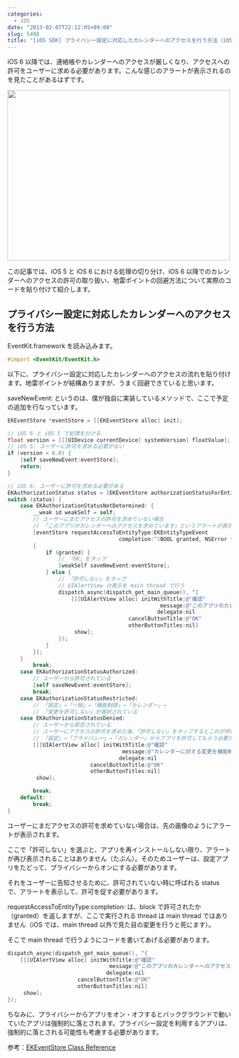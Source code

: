 ```yaml
---
categories:
  - iOS
date: "2013-02-07T22:12:05+09:00"
slug: 5498
title: "[iOS SDK] プライバシー設定に対応したカレンダーへのアクセスを行う方法（iOS 5, iOS 6 両対応）"
---
```


iOS 6 以降では、連絡帳やカレンダーへのアクセスが厳しくなり、アクセスへの許可をユーザーに求める必要があります。こんな感じのアラートが表示されるのを見たことがあるはずです。

<img alt="" src="/images/2013/02/5498_1.png" width="500" height="382">

この記事では、iOS 5 と iOS 6 における処理の切り分け、iOS 6 以降でのカレンダーへのアクセスの許可の取り扱い、地雷ポイントの回避方法について実際のコードを貼り付けて紹介します。

## プライバシー設定に対応したカレンダーへのアクセスを行う方法

EventKit.framework を読み込みます。

```objective-c
#import <EventKit/EventKit.h>
```

以下に、プライバシー設定に対応したカレンダーへのアクセスの流れを貼り付けます。地雷ポイントが結構ありますが、うまく回避できていると思います。

saveNewEvent: というのは、僕が独自に実装しているメソッドで、ここで予定の追加を行なっています。

```objective-c
EKEventStore *eventStore = [[EKEventStore alloc] init];

// iOS 6 と iOS 5 で処理を分ける
float version = [[[UIDevice currentDevice] systemVersion] floatValue];
// iOS 5: ユーザーに許可を求める必要がない
if (version < 6.0) {
    [self saveNewEvent:eventStore];
    return;
}

// iOS 6: ユーザーに許可を求める必要がある
EKAuthorizationStatus status = [EKEventStore authorizationStatusForEntityType:EKEntityTypeEvent];
switch (status) {
    case EKAuthorizationStatusNotDetermined: {
        __weak id weakSelf = self;
        // ユーザーにまだアクセスの許可を求めていない場合
        // 「このアプリがカレンダーへのアクセスを求めています」というアラートが表示される
        [eventStore requestAccessToEntityType:EKEntityTypeEvent
                                   completion:^(BOOL granted, NSError *error)
        {
            if (granted) {
                // 「OK」をタップ
                [weakSelf saveNewEvent:eventStore];
            } else {
                // 「許可しない」をタップ
                // UIAlertView の表示を main thread で行う
                dispatch_async(dispatch_get_main_queue(), ^{
                    [[[UIAlertView alloc] initWithTitle:@"確認"
                                                message:@"このアプリのカレンダーへのアクセスを許可するには、プライバシーから設定する必要があります。"
                                               delegate:nil
                                      cancelButtonTitle:@"OK"
                                      otherButtonTitles:nil]
                     show];
                });
            }
        }];
    }
        break;
    case EKAuthorizationStatusAuthorized:
        // ユーザーから許可されている
        [self saveNewEvent:eventStore];
        break;
    case EKAuthorizationStatusRestricted:
        // 「設定」→「一般」→「機能制限」→「カレンダー」→
        // 「変更を許可しない」が選択されている
    case EKAuthorizationStatusDenied:
        // ユーザーから拒否されている
        // ユーザーにアクセスの許可を求めた後、「許可しない」をタップするとこれが呼ばれる
        // 「設定」→「プライバシー」→「カレンダー」からアプリを許可してもらう必要がある
        [[[UIAlertView alloc] initWithTitle:@"確認"
                                    message:@"カレンダーに対する変更を機能制限されているか、プライバシーから許可されていません。"
                                   delegate:nil
                          cancelButtonTitle:@"OK"
                          otherButtonTitles:nil]
         show];

        break;
    default:
        break;
}
```

ユーザーにまだアクセスの許可を求めていない場合は、先の画像のようにアラートが表示されます。

ここで「許可しない」を選ぶと、アプリを再インストールしない限り、アラートが再び表示されることはありません（たぶん）。そのためユーザーは、設定アプリをたどって、プライバシーからオンにする必要があります。

それをユーザーに告知させるために、許可されていない時に呼ばれる status で、アラートを表示して、許可を促す必要があります。

requestAccessToEntityType:completion: は、block で許可されたか（granted）を返しますが、ここで実行される thread は main thread ではありません（iOS では、main thread 以外で見た目の変更を行うと死にます）。

そこで main thread で行うようにコードを書いてあげる必要があります。

```objective-c
dispatch_async(dispatch_get_main_queue(), ^{
    [[[UIAlertView alloc] initWithTitle:@"確認"
                                message:@"このアプリのカレンダーへのアクセスを許可するには、プライバシーから設定する必要があります。"
                               delegate:nil
                      cancelButtonTitle:@"OK"
                      otherButtonTitles:nil]
     show];
});
```

ちなみに、プライバシーからアプリをオン・オフするとバックグラウンドで動いていたアプリは強制的に落とされます。プライバシー設定を利用するアプリは、強制的に落とされる可能性も考慮する必要があります。

参考：[EKEventStore Class Reference](http://developer.apple.com/library/ios/#documentation/EventKit/Reference/EKEventStoreClassRef/Reference/Reference.html)
